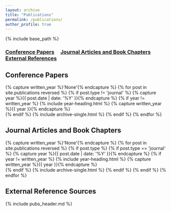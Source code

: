 ```yaml
---
layout: archive
title: "Publications"
permalink: /publications/
author_profile: true
---
```


{% include base_path %}

### [Conference Papers](#conferences) &nbsp;&nbsp;&nbsp; [Journal Articles and Book Chapters](#journals) &nbsp;&nbsp;&nbsp; [External References](#external)

<h2 name='conferences'> Conference Papers </h2>

{% capture written_year %}'None'{% endcapture %}
{% for post in site.publications reversed %}
  {% if post.type != 'journal' %}
    {% capture year %}{{ post.date | date: '%Y' }}{% endcapture %}
    {% if year != written_year %}
      {% include year-heading.html %}
      {% capture written_year %}{{ year }}{% endcapture %}    
    {% endif %}
    {% include archive-single.html %}
  {% endif %}
{% endfor %}


<h2 name='journals'> Journal Articles and Book Chapters </h2>

{% capture written_year %}'None'{% endcapture %}
{% for post in site.publications reversed %}
  {% if post.type %}
   {% if post.type == 'journal' %}
    {% capture year %}{{ post.date | date: '%Y' }}{% endcapture %}
    {% if year != written_year %}
      {% include year-heading.html %}
      {% capture written_year %}{{ year }}{% endcapture %}    
    {% endif %}
    {% include archive-single.html %}
   {% endif %}
  {% endif %}
{% endfor %}

<h2 name='external'> External Reference Sources </h2>
{% include pubs_header.md %}
